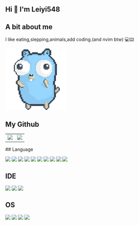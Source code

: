 ## Hi 👋 I'm Leiyi548

## A bit about me

I like eating,slepping,animals,add coding.(and nvim btw) 💻⌨️

![dancing-gopher](./img/dancing-gopher.gif)

## My Github

<table border="0">
  <tr>
    <td>
      <a href="#TOP">
      <img src="https://github-readme-stats.vercel.app/api/top-langs/?username=Leiyi548&layout=compact&theme=transparent&hide_border=true"></img>
      </a>
    </td>
    <td>
      <a href="#TOP">
      <img src="https://github-readme-stats.vercel.app/api?username=Leiyi548&show_icons=true&theme=transparent&hide_border=true"></img>
      </a>
    </td>
</tr>
</table>
## Language

<img src="https://img.shields.io/badge/javascript-%23323330.svg?style=for-the-badge&logo=javascript&logoColor=%23F7DF1E"> <img src="https://img.shields.io/badge/typescript-%23007ACC.svg?style=for-the-badge&logo=typescript&logoColor=white"> <img src="https://img.shields.io/badge/html5-%23E34F26.svg?style=for-the-badge&logo=html5&logoColor=white"> <img src="https://img.shields.io/badge/css3-%231572B6.svg?style=for-the-badge&logo=css3&logoColor=white"> <img src="https://img.shields.io/badge/c++-%2300599C.svg?style=for-the-badge&logo=c%2B%2B&logoColor=white"> <img src="https://img.shields.io/badge/c%23-%23239120.svg?style=for-the-badge&logo=c-sharp&logoColor=white"> <img src="https://img.shields.io/badge/java-%23ED8B00.svg?style=for-the-badge&logo=java&logoColor=white"> <img src="https://img.shields.io/badge/python-3670A0?style=for-the-badge&logo=python&logoColor=ffdd54"> <img src="https://img.shields.io/badge/go-007d9c?style=for-the-badge&logo=go&logoColor=ffffff"> <img src="https://img.shields.io/badge/java-007d9c?style=for-the-badge&logo=java&logoColor=ffffff">

## IDE

<img src="https://img.shields.io/badge/NeoVim-%2357A143.svg?&style=for-the-badge&logo=neovim&logoColor=white"> <img src="https://img.shields.io/badge/Vscode-f6f8fa.svg?style=for-the-badge&logo=visual-studio-code&logoColor=24acf2"> <img src="https://img.shields.io/badge/IDEA-cccccc.svg?style=for-the-badge&logo=intellij-idea&logoColor=0b040b">

## OS

 <img src="https://img.shields.io/badge/Windows-0078D6?style=for-the-badge&logo=windows&logoColor=white">
<img src="https://img.shields.io/badge/Arch%20Linux-1793D1?logo=arch-linux&logoColor=fff&style=for-the-badge"> <img src="https://img.shields.io/badge/mac%20os-000000?style=for-the-badge&logo=macos&logoColor=F0F0F0"> <img src="https://img.shields.io/badge/Ubuntu-E95420?style=for-the-badge&logo=ubuntu&logoColor=white">
